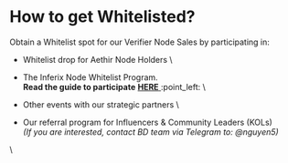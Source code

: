 # How to get Whitelisted?

Obtain a Whitelist spot for our Verifier Node Sales by participating in:

* Whitelist drop for Aethir Node Holders \

* The Inferix Node Whitelist Program.\
  **Read the guide to participate** [**HERE**  ](https://medium.com/@inferixgpu/inferix-node-whitelist-program-78b278568fc7):point\_left: \

* Other events with our strategic partners \

* Our referral program for Influencers & Community Leaders (KOLs)\
  _(If you are interested, contact BD team via Telegram to: @nguyen5)_

\
